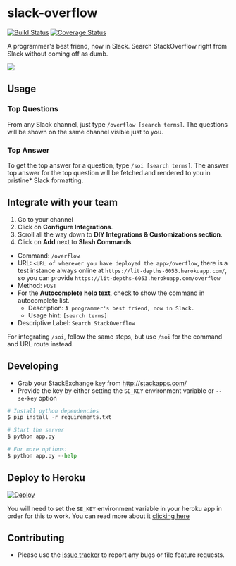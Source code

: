 # slack-overflow

[![Build Status](https://travis-ci.org/hfaran/slack-overflow.svg?branch=develop)](https://travis-ci.org/hfaran/slack-overflow)
[![Coverage Status](https://coveralls.io/repos/hfaran/slack-overflow/badge.svg?branch=develop&service=github)](https://coveralls.io/github/hfaran/slack-overflow?branch=develop)

A programmer's best friend, now in Slack. Search StackOverflow right from Slack without coming off as dumb.

![](http://i.imgur.com/c9HuKw8.gif)


## Usage

### Top Questions

From any Slack channel, just type `/overflow [search terms]`. The questions will be shown on the same channel visible just to you.

### Top Answer

To get the top answer for a question, type `/soi [search terms]`. The answer
top answer for the top question will be fetched and rendered to you
in pristine\* Slack formatting.


## Integrate with your team

1. Go to your channel
2. Click on **Configure Integrations**.
3. Scroll all the way down to **DIY Integrations & Customizations section**.
4. Click on **Add** next to **Slash Commands**.
  - Command: `/overflow`
  - URL: `<URL of wherever you have deployed the app>/overflow`, there is a test instance always online at `https://lit-depths-6053.herokuapp.com/`, so you can provide `https://lit-depths-6053.herokuapp.com/overflow`
  - Method: `POST`
  - For the **Autocomplete help text**, check to show the command in autocomplete list.
    - Description: `A programmer's best friend, now in Slack.`
    - Usage hint: `[search terms]`
  - Descriptive Label: `Search StackOverflow`

For integrating `/soi`, follow the same steps, but use `/soi` for the command
and URL route instead.

## Developing

* Grab your StackExchange key from http://stackapps.com/
* Provide the key by either setting the `SE_KEY` environment variable or
`--se-key` option

```python
# Install python dependencies
$ pip install -r requirements.txt

# Start the server
$ python app.py

# For more options:
$ python app.py --help
```

## Deploy to Heroku

[![Deploy](https://www.herokucdn.com/deploy/button.png)](https://heroku.com/deploy)

You will need to set the `SE_KEY` environment variable in your heroku app in order for this to work. You can read more about it [clicking here](https://devcenter.heroku.com/articles/config-vars#setting-up-config-vars-for-a-deployed-application)


## Contributing

- Please use the [issue tracker](https://github.com/hfaran/slack-overflow/issues) to report any bugs or file feature requests.
